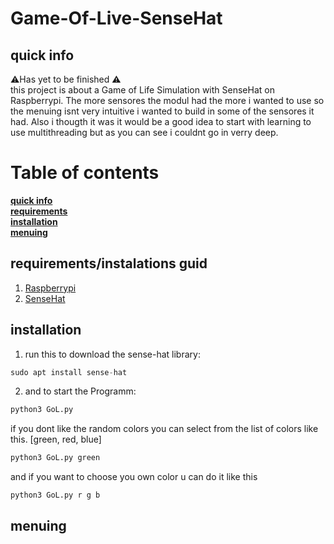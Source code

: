 # Game-Of-Live-SenseHat
## quick info
 :warning:Has yet to be finished :warning: \
this project is about a Game of Life Simulation with SenseHat on Raspberrypi. The more sensores the modul had the more i wanted to use so the menuing isnt very intuitive i wanted to build in some of the sensores it had. Also i thougth it was it would be a good idea to start with learning to use multithreading but as you can see i couldnt go in verry deep.

# Table of contents
**[quick info](#quick-info)**<br>
**[requirements](#requirements)**<br>
**[installation](#installation)**<br>
**[menuing](#menuing)**<br>

## requirements/instalations guid
1. [Raspberrypi](#https://www.raspberrypi.com/)
2. [SenseHat](#https://www.pi-shop.ch/raspberry-pi-sense-hat)
## installation
1. run this to download the sense-hat library:
```python
sudo apt install sense-hat
```

2. and to start the Programm:
```python
python3 GoL.py
```
if you dont like the random colors you can select from the list of colors like this.
[green, red, blue]
```python
python3 GoL.py green
```
and if you want to choose you own color u can do it like this
```python
python3 GoL.py r g b
```

## menuing

